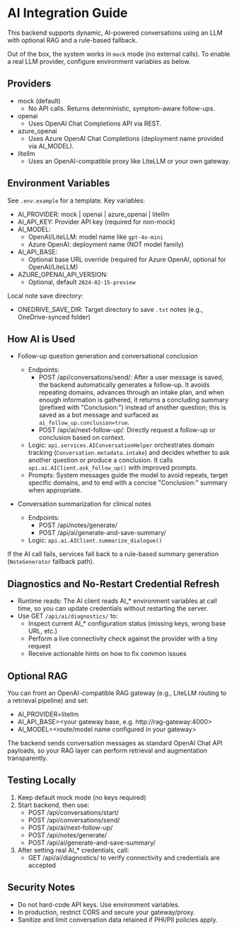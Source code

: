 # AI Integration Guide

This backend supports dynamic, AI-powered conversations using an LLM with optional RAG and a rule-based fallback.

Out of the box, the system works in `mock` mode (no external calls). To enable a real LLM provider, configure environment variables as below.

## Providers

- mock (default)
  - No API calls. Returns deterministic, symptom-aware follow-ups.
- openai
  - Uses OpenAI Chat Completions API via REST.
- azure_openai
  - Uses Azure OpenAI Chat Completions (deployment name provided via AI_MODEL).
- litellm
  - Uses an OpenAI-compatible proxy like LiteLLM or your own gateway.

## Environment Variables

See `.env.example` for a template. Key variables:

- AI_PROVIDER: mock | openai | azure_openai | litellm
- AI_API_KEY: Provider API key (required for non-mock)
- AI_MODEL:
  - OpenAI/LiteLLM: model name like `gpt-4o-mini`
  - Azure OpenAI: deployment name (NOT model family)
- AI_API_BASE:
  - Optional base URL override (required for Azure OpenAI, optional for OpenAI/LiteLLM)
- AZURE_OPENAI_API_VERSION:
  - Optional, default `2024-02-15-preview`

Local note save directory:
- ONEDRIVE_SAVE_DIR: Target directory to save `.txt` notes (e.g., OneDrive-synced folder)

## How AI is Used

- Follow-up question generation and conversational conclusion
  - Endpoints:
    - POST /api/conversations/send/: After a user message is saved, the backend automatically generates a follow-up. It avoids repeating domains, advances through an intake plan, and when enough information is gathered, it returns a concluding summary (prefixed with "Conclusion:") instead of another question; this is saved as a bot message and surfaced as `ai_follow_up.conclusion=true`.
    - POST /api/ai/next-follow-up/: Directly request a follow-up or conclusion based on context.
  - Logic: `api.services.AIConversationHelper` orchestrates domain tracking (`Conversation.metadata.intake`) and decides whether to ask another question or produce a conclusion. It calls `api.ai.AIClient.ask_follow_up()` with improved prompts.
  - Prompts: System messages guide the model to avoid repeats, target specific domains, and to end with a concise "Conclusion:" summary when appropriate.

- Conversation summarization for clinical notes
  - Endpoints:
    - POST /api/notes/generate/
    - POST /api/ai/generate-and-save-summary/
  - Logic: `api.ai.AIClient.summarize_dialogue()`

If the AI call fails, services fall back to a rule-based summary generation (`NoteGenerator` fallback path).

## Diagnostics and No-Restart Credential Refresh

- Runtime reads: The AI client reads AI_* environment variables at call time, so you can update credentials without restarting the server.
- Use GET `/api/ai/diagnostics/` to:
  - Inspect current AI_* configuration status (missing keys, wrong base URL, etc.)
  - Perform a live connectivity check against the provider with a tiny request
  - Receive actionable hints on how to fix common issues

## Optional RAG

You can front an OpenAI-compatible RAG gateway (e.g., LiteLLM routing to a retrieval pipeline) and set:
- AI_PROVIDER=litellm
- AI_API_BASE=<your gateway base, e.g. http://rag-gateway:4000>
- AI_MODEL=<route/model name configured in your gateway>

The backend sends conversation messages as standard OpenAI Chat API payloads, so your RAG layer can perform retrieval and augmentation transparently.

## Testing Locally

1) Keep default mock mode (no keys required)
2) Start backend, then use:
   - POST /api/conversations/start/
   - POST /api/conversations/send/
   - POST /api/ai/next-follow-up/
   - POST /api/notes/generate/
   - POST /api/ai/generate-and-save-summary/
3) After setting real AI_* credentials, call:
   - GET /api/ai/diagnostics/ to verify connectivity and credentials are accepted

## Security Notes

- Do not hard-code API keys. Use environment variables.
- In production, restrict CORS and secure your gateway/proxy.
- Sanitize and limit conversation data retained if PHI/PII policies apply.
